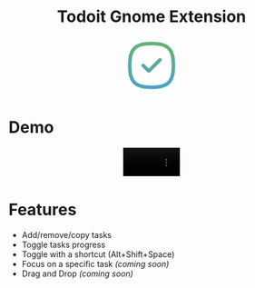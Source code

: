 <h1 align="center"> Todoit Gnome Extension </h1>

<p align="center"><img width="100px" src="static/tick.png"></p>

# Demo

<center><video width="100px" src="static/demo.webm"></video></center>

# Features

- Add/remove/copy tasks
- Toggle tasks progress
- Toggle with a shortcut (Alt+Shift+Space)
- Focus on a specific task _(coming soon)_
- Drag and Drop _(coming soon)_
